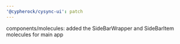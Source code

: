 ```yaml
---
'@cypherock/cysync-ui': patch
---
```


components/molecules: added the SideBarWrapper and SideBarItem molecules for main app
